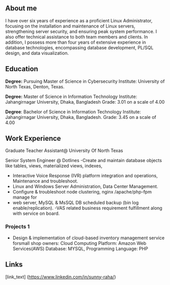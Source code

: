 ## About me
I have over six years of experience as a proficient Linux Administrator, focusing on the installation and maintenance of Linux servers, strengthening server security, and ensuring peak system performance. I also offer technical assistance to both team members and clients. In addition, I possess more than four years of extensive experience in database technologies, encompassing database development, PL/SQL design, and data visualization.

## Education

**Degree:** Pursuing Master of Science in Cybersecurity 
Institute: University of North Texas, Denton, Texas. 

**Degree:** Master of Science in Information Technology 
Institute: Jahangirnagar University, Dhaka, Bangladesh 
Grade: 3.01 on a scale of 4.00 

**Degree**: Bachelor of Science in Information Technology 
Institute: Jahangirnagar University, Dhaka, Bangladesh. 
Grade: 3.45 on a scale of 4.00

## Work Experience
 
 Graduate Teacher Assistant@ University Of North Texas
  
  Senior System Engineer @ Dotlines
-Create and maintain database objects like tables, views, materialized views, indexes, 
- Interactive Voice Response (IVR) platform integration and operations, Maintenance and troubleshoot.
- Linux and Windows Server Administration, Data Center Management.
- Configure & troubleshoot node clustering, nginx /apache/php-fpm manage for
- web server, MySQL & MsSQL DB scheduled backup (bin log enable/replication).
-VAS related business requirement fulfillment along with service on board.


### Projects 1
  - Design & implementation of cloud-based inventory management service forsmall shop owners:
    Cloud Computing Platform: Amazon Web Services(AWS)
    Database: MYSQL, Programming Language: PHP

## Links
[link_text] (https://www.linkedin.com/in/sunny-raha/)
